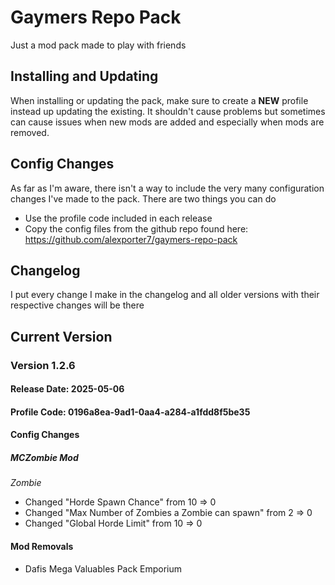 # Gaymers Repo Pack

Just a mod pack made to play with friends

## Installing and Updating
When installing or updating the pack, make sure to create a **NEW** profile instead up updating the existing. It shouldn't cause problems but sometimes can cause issues when new mods are added and especially when mods are removed.

## Config Changes
As far as I'm aware, there isn't a way to include the very many configuration changes I've made to the pack. There are two things you can do
- Use the profile code included in each release
- Copy the config files from the github repo found here: https://github.com/alexporter7/gaymers-repo-pack

## Changelog
I put every change I make in the changelog and all older versions with their respective changes will be there

## Current Version

### Version 1.2.6
#### Release Date: 2025-05-06
#### Profile Code: 0196a8ea-9ad1-0aa4-a284-a1fdd8f5be35
#### Config Changes
##### MCZombie Mod
*Zombie*
- Changed "Horde Spawn Chance" from 10 => 0
- Changed "Max Number of Zombies a Zombie can spawn" from 2 => 0
- Changed "Global Horde Limit" from 10 => 0
#### Mod Removals
- Dafis Mega Valuables Pack Emporium


